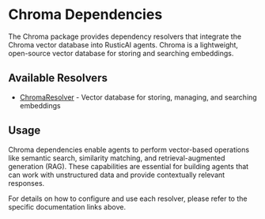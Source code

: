 # Chroma Dependencies

The Chroma package provides dependency resolvers that integrate the Chroma vector database into RusticAI agents. Chroma is a lightweight, open-source vector database for storing and searching embeddings.

## Available Resolvers

- [ChromaResolver](chroma_resolver.md) - Vector database for storing, managing, and searching embeddings

## Usage

Chroma dependencies enable agents to perform vector-based operations like semantic search, similarity matching, and retrieval-augmented generation (RAG). These capabilities are essential for building agents that can work with unstructured data and provide contextually relevant responses.

For details on how to configure and use each resolver, please refer to the specific documentation links above. 